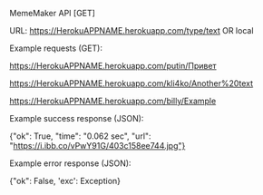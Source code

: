 MemeMaker API [GET]

URL: https://HerokuAPPNAME.herokuapp.com/type/text OR local

Example requests (GET):

https://HerokuAPPNAME.herokuapp.com/putin/Привет

https://HerokuAPPNAME.herokuapp.com/kli4ko/Another%20text

https://HerokuAPPNAME.herokuapp.com/billy/Example


Example success response (JSON):

{"ok": True, "time": "0.062 sec", "url": "https://i.ibb.co/vPwY91G/403c158ee744.jpg"}

Example error response (JSON):

{"ok": False, 'exc': Exception}
